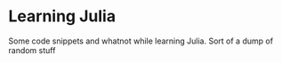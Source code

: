 # Learning Julia

Some code snippets and whatnot while learning Julia. Sort of a dump of random stuff